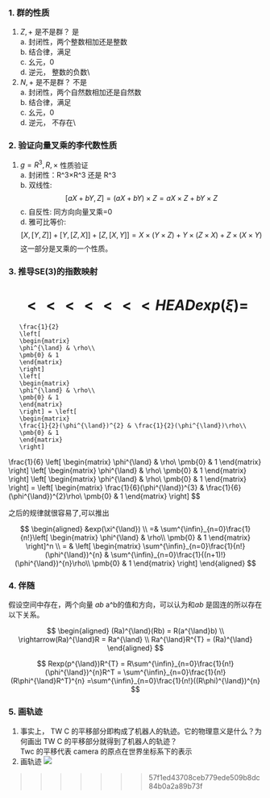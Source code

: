 <!--
 * @Author: Liu Weilong
 * @Date: 2021-01-30 23:35:36
<<<<<<< HEAD
 * @LastEditors: Liu Weilong 
 * @LastEditTime: 2021-01-31 17:27:34
=======
 * @LastEditors: Liu Weilong
 * @LastEditTime: 2021-01-31 20:49:05
>>>>>>> 57f1ed43708ceb779ede509b8dc84b0a2a89b73f
 * @Description: 
-->
### 1. 群的性质
1. ${Z,+}$ 是不是群？ 是\
a. 封闭性，两个整数相加还是整数\
b. 结合律，满足\
c. 幺元，0\
d. 逆元， 整数的负数\
2. ${N,+}$ 是不是群？ 不是\
a. 封闭性，两个自然数相加还是自然数\
b. 结合律，满足\
c. 幺元，0\
d. 逆元， 不存在\

### 2. 验证向量叉乘的李代数性质
1. $g={R^3,R,×}$ 性质验证\
a. 封闭性：R^3×R^3 还是 R^3 \
b. 双线性: 
$$
    [aX+bY,Z] = (aX+bY)×Z = aX×Z + bY×Z
$$
c. 自反性: 同方向向量叉乘=0\
d. 雅可比等价:
$$
    [X,[Y,Z]] + [Y,[Z,X]] + [Z,[X,Y]]=
    X×(Y×Z) + Y×(Z×X) + Z×(X×Y)
$$
这一部分是叉乘的一个性质。

### 3. 推导SE(3)的指数映射
$$
<<<<<<< HEAD
    exp(\xi) = 
$$
=======
       \frac{1}{2}
       \left[
       \begin{matrix}
       \phi^{\land} & \rho\\
       \pmb{0} & 1
       \end{matrix}
       \right]
       \left[
       \begin{matrix}
       \phi^{\land} & \rho\\
       \pmb{0} & 1
       \end{matrix}
       \right] = \left[
       \begin{matrix}
       \frac{1}{2}(\phi^{\land})^{2} & \frac{1}{2}(\phi^{\land})\rho\\
       \pmb{0} & 1
       \end{matrix}
       \right] 
$$
$$
\frac{1}{6}
\left[
       \begin{matrix}
       \phi^{\land} & \rho\\
       \pmb{0} & 1
       \end{matrix}
       \right]
       \left[
       \begin{matrix}
       \phi^{\land} & \rho\\
       \pmb{0} & 1
       \end{matrix}
       \right]
       \left[
       \begin{matrix}
       \phi^{\land} & \rho\\
       \pmb{0} & 1
       \end{matrix}
       \right] = \left[
       \begin{matrix}
       \frac{1}{6}(\phi^{\land})^{3} & \frac{1}{6}(\phi^{\land})^{2}\rho\\
       \pmb{0} & 1
       \end{matrix}
       \right]
$$

之后的规律就很容易了,可以推出

$$
\begin{aligned}
    &exp(\xi^{\land})
   \\ =& \sum^{\infin}_{n=0}\frac{1}{n!}\left[
       \begin{matrix}
       \phi^{\land} & \rho\\
       \pmb{0} & 1
       \end{matrix}
       \right]^n
    \\ = & \left[
       \begin{matrix}
       \sum^{\infin}_{n=0}\frac{1}{n!}(\phi^{\land})^{n} & \sum^{\infin}_{n=0}\frac{1}{(n+1)!}(\phi^{\land})^{n}\rho\\
       \pmb{0} & 1
       \end{matrix}
       \right]
\end{aligned}
$$
### 4. 伴随
假设空间中存在，两个向量 $a$$b$ a^b的值和方向，可以认为和$ab$ 是固连的所以存在以下关系。

$$
    \begin{aligned}
    (Ra)^{\land}(Rb) = R(a^{\land}b)
    \\
    \rightarrow(Ra)^{\land}R = Ra^{\land}
    \\
    Ra^{\land}R^{T} = (Ra)^{\land}
    \end{aligned}
$$

$$
    Rexp(p^{\land})R^{T} = R\sum^{\infin}_{n=0}\frac{1}{n!}(\phi^{\land})^{n}R^T 
    = \sum^{\infin}_{n=0}\frac{1}{n!}(R\phi^{\land}R^T)^{n}
    =\sum^{\infin}_{n=0}\frac{1}{n!}((R\phi)^{\land})^{n}
$$

### 5. 画轨迹
1. 事实上， TW C 的平移部分即构成了机器⼈的轨迹。它的物理意义是什么？为何画出 TW C 的平移部分就得到了机器⼈的轨迹？\
Twc 的平移代表 camera 的原点在世界坐标系下的表示
2. 画轨迹
![](./picture/1.png)
    
>>>>>>> 57f1ed43708ceb779ede509b8dc84b0a2a89b73f
